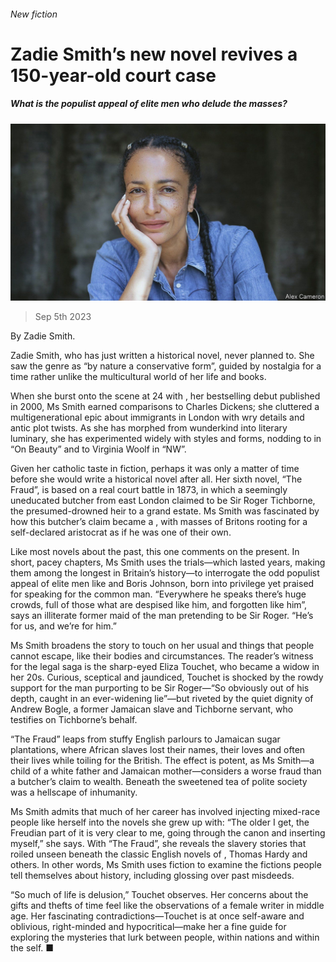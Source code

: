 ###### New fiction

# Zadie Smith’s new novel revives a 150-year-old court case 

##### What is the populist appeal of elite men who delude the masses? 

![image](images/20230909_CUP501.jpg) 

> Sep 5th 2023 

By Zadie Smith. 

Zadie Smith, who has just written a historical novel, never planned to. She saw the genre as “by nature a conservative form”, guided by nostalgia for a time rather unlike the multicultural world of her life and books. 

When she burst onto the scene at 24 with , her bestselling debut published in 2000, Ms Smith earned comparisons to Charles Dickens; she cluttered a multigenerational epic about immigrants in London with wry details and antic plot twists. As she has morphed from wunderkind into literary luminary, she has experimented widely with styles and forms, nodding to  in “On Beauty” and to Virginia Woolf in “NW”. 

Given her catholic taste in fiction, perhaps it was only a matter of time before she would write a historical novel after all. Her sixth novel, “The Fraud”, is based on a real court battle in 1873, in which a seemingly uneducated butcher from east London claimed to be Sir Roger Tichborne, the presumed-drowned heir to a grand estate. Ms Smith was fascinated by how this butcher’s claim became a , with masses of Britons rooting for a self-declared aristocrat as if he was one of their own. 

Like most novels about the past, this one comments on the present. In short, pacey chapters, Ms Smith uses the trials—which lasted years, making them among the longest in Britain’s history—to interrogate the odd populist appeal of elite men like  and Boris Johnson, born into privilege yet praised for speaking for the common man. “Everywhere he speaks there’s huge crowds, full of those what are despised like him, and forgotten like him”, says an illiterate former maid of the man pretending to be Sir Roger. “He’s for us, and we’re for him.” 

Ms Smith broadens the story to touch on her usual  and things that people cannot escape, like their bodies and circumstances. The reader’s witness for the legal saga is the sharp-eyed Eliza Touchet, who became a widow in her 20s. Curious, sceptical and jaundiced, Touchet is shocked by the rowdy support for the man purporting to be Sir Roger—“So obviously out of his depth, caught in an ever-widening lie”—but riveted by the quiet dignity of Andrew Bogle, a former Jamaican slave and Tichborne servant, who testifies on Tichborne’s behalf. 

“The Fraud” leaps from stuffy English parlours to Jamaican sugar plantations, where African slaves lost their names, their loves and often their lives while toiling for the British. The effect is potent, as Ms Smith—a child of a white father and Jamaican mother—considers a worse fraud than a butcher’s claim to wealth. Beneath the sweetened tea of polite society was a hellscape of inhumanity. 

Ms Smith admits that much of her career has involved injecting mixed-race people like herself into the novels she grew up with: “The older I get, the Freudian part of it is very clear to me, going through the canon and inserting myself,” she says. With “The Fraud”, she reveals the slavery stories that roiled unseen beneath the classic English novels of , Thomas Hardy and others. In other words, Ms Smith uses fiction to examine the fictions people tell themselves about history, including glossing over past misdeeds. 

“So much of life is delusion,” Touchet observes. Her concerns about the gifts and thefts of time feel like the observations of a female writer in middle age. Her fascinating contradictions—Touchet is at once self-aware and oblivious, right-minded and hypocritical—make her a fine guide for exploring the mysteries that lurk between people, within nations and within the self. ■


